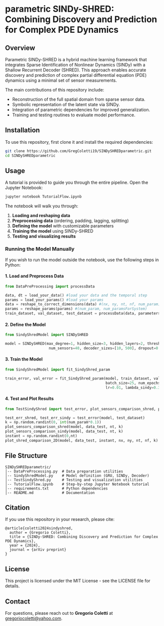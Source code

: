 # parametric SINDy-SHRED: Combining Discovery and Prediction for Complex PDE Dynamics

## Overview
Parametric SINDy-SHRED is a hybrid machine learning framework that integrates Sparse Identification of Nonlinear Dynamics (SINDy) with a Shallow Recurrent Decoder (SHRED). This approach enables accurate discovery and prediction of complex partial differential equation (PDE) dynamics using a minimal set of sensor measurements.

The main contributions of this repository include:
- Reconstruction of the full spatial domain from sparse sensor data.
- Symbolic representation of the latent state via SINDy.
- Integration of parametric dependencies for improved generalization.
- Training and testing routines to evaluate model performance.

## Installation
To use this repository, first clone it and install the required dependencies:

```bash
git clone https://github.com/GregColetti19/SINDySHREDparametric.git
cd SINDySHREDparametric
```

## Usage
A tutorial is provided to guide you through the entire pipeline. Open the Jupyter Notebook:

```bash
jupyter notebook TutorialFlow.ipynb
```

The notebook will walk you through:
1. **Loading and reshaping data**
2. **Preprocessing data** (ordering, padding, lagging, splitting)
3. **Defining the model** with customizable parameters
4. **Training the model** using SINDy-SHRED
5. **Testing and visualizing results**

### Running the Model Manually
If you wish to run the model outside the notebook, use the following steps in Python:

#### **1. Load and Preprocess Data**
```python
from DataPreProcessing import processData

data, dt = load_your_data() #load your data and the temporal step
params = load_your_params() #load your params
data = reshape_to_correct_dimensions(data) #(nx, ny, nt, nf, num_param)
params = reshape_params(params) #(num_param, num_paramsForSystem)
train_dataset, val_dataset, test_dataset = processData(data, parameters=params, lags=11, num_sensors=40, train_ratio=0.8, val_ratio=0.1, param_split = True, constant_params=True, noise=None)
```

#### **2. Define the Model**
```python
from SindyShredModel import SINDySHRED

model = SINDySHRED(max_degree=1, hidden_size=3, hidden_layers=2, threshold=0.3,
                    num_sensors=40, decoder_sizes=[10, 500], dropout=0.1)
```

#### **3. Train the Model**
```python
from SindyShredModel import fit_SindyShred_param

train_error, val_error = fit_SindyShred_param(model, train_dataset, val_dataset,
                                              batch_size=25, num_epochs=1000,
                                              lr=0.01, lambda_sindy=0.3, verbose=True, patience=5)
```

#### **4. Test and Plot Results**
```python
from TestSindyShred import test_error, plot_sensors_comparison_shred, plot_sensors_comparison_sindy, plot_shred_comparison_2D

test_err_shred, test_err_sindy = test_error(model, test_dataset)
k = np.random.randint(0, int(num_param*0.1))
plot_sensors_comparison_shred(model, data_test, nt, k)
plot_sensors_comparison_sindy(model, data_test, nt, k)
instant = np.random.randint(0,nt)
plot_shred_comparison_2D(model, data_test, instant, nx, ny, nt, nf, k)
```

## File Structure
```
SINDySHREDparametric/
│-- DataPreProcessing.py  # Data preparation utilities
│-- SindyShredModel.py    # Model definition (GRU, SINDy, Decoder)
│-- TestSindyShred.py     # Testing and visualization utilities
│-- TutorialFlow.ipynb    # Step-by-step Jupyter Notebook tutorial
│-- requirements.txt      # Python dependencies
│-- README.md             # Documentation
```

## Citation
If you use this repository in your research, please cite:
```
@article{coletti2024sindyshred,
  author = {Gregorio Coletti},
  title = {SINDy-SHRED: Combining Discovery and Prediction for Complex PDE Dynamics},
  year = {2024},
  journal = {arXiv preprint}
}
```

## License
This project is licensed under the MIT License - see the LICENSE file for details.

## Contact
For questions, please reach out to **Gregorio Coletti** at gregoriocoletti@yahoo.com.

